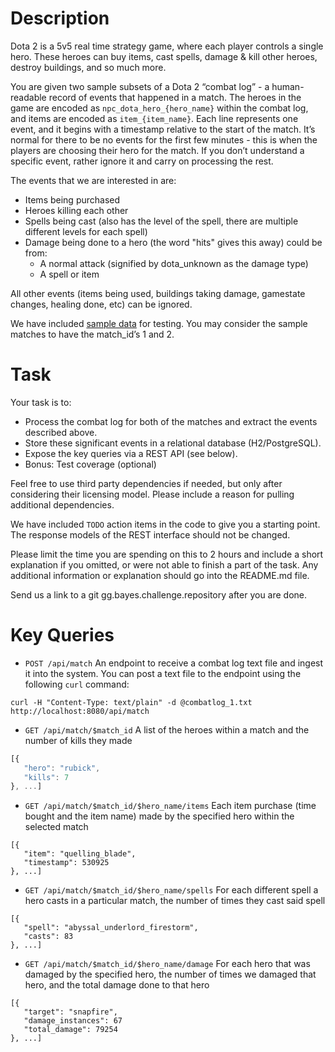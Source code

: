 Description
============

Dota 2 is a 5v5 real time strategy game, where each player controls a single hero. These heroes can buy items, cast spells, damage & kill other heroes, destroy buildings, and so much more.

You are given two sample subsets of a Dota 2 “combat log” - a human-readable record of events that happened in a match. The heroes in the game are encoded as `npc_dota_hero_{hero_name}` within the combat log, and items are encoded as `item_{item_name}`. Each line represents one event, and it begins with a timestamp relative to the start of the match. It’s normal for there to be no events for the first few minutes - this is when the players are choosing their hero for the match. If you don’t understand a specific event, rather ignore it and carry on processing the rest. 

The events that we are interested in are:
* Items being purchased
* Heroes killing each other
* Spells being cast (also has the level of the spell, there are multiple different levels for each spell)
* Damage being done to a hero (the word "hits" gives this away) could be from:
  * A normal attack (signified by dota_unknown as the damage type)
  * A spell or item

All other events (items being used, buildings taking damage, gamestate changes, healing done, etc) can be ignored.

We have included [sample data](./data) for testing. You may consider the sample matches to have the match_id’s 1 and 2.

Task
====

Your task is to:

* Process the combat log for both of the matches and extract the events described above.
* Store these significant events in a relational database (H2/PostgreSQL).
* Expose the key queries via a REST API (see below).
* Bonus: Test coverage (optional)

Feel free to use third party dependencies if needed, but only after considering their licensing model.
Please include a reason for pulling additional dependencies.

We have included `TODO` action items in the code to give you a starting point. The response models of the REST interface
should not be changed.

Please limit the time you are spending on this to 2 hours and include a short explanation if you omitted, or were not able to finish a part of the task.
Any additional information or explanation should go into the README.md file.

Send us a link to a git gg.bayes.challenge.repository after you are done.

Key Queries
===========

* `POST /api/match`
An endpoint to receive a combat log text file and ingest it into the system. You can post a text file to the endpoint using the following `curl` command:

````curl -H "Content-Type: text/plain" -d @combatlog_1.txt http://localhost:8080/api/match````

* `GET /api/match/$match_id`
A list of the heroes within a match and the number of kills they made

````m
[{
   "hero": "rubick",
   "kills": 7
}, ...]
````

* `GET /api/match/$match_id/$hero_name/items`
Each item purchase (time bought and the item name) made by the specified hero within the selected match

````
[{
   "item": "quelling_blade",
   "timestamp": 530925
}, ...]
````

* `GET /api/match/$match_id/$hero_name/spells`
For each different spell a hero casts in a particular match, the number of times they cast said spell

````
[{
   "spell": "abyssal_underlord_firestorm",
   "casts": 83
}, ...]
````

* `GET /api/match/$match_id/$hero_name/damage`
For each hero that was damaged by the specified hero, the number of times we damaged that hero, and the total damage done to that hero

````
[{
   "target": "snapfire",
   "damage_instances": 67
   "total_damage": 79254
}, ...]
````
